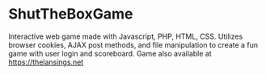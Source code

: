 # ShutTheBoxGame
Interactive web game made with Javascript, PHP, HTML, CSS. Utilizes browser cookies, AJAX post methods, and file manipulation to create a fun game with user login and scoreboard. Game also available at https://thelansings.net
